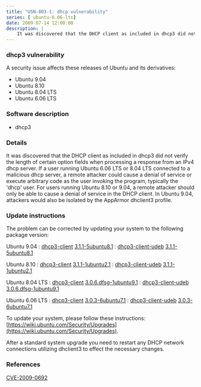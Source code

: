 ```yaml
---
title: "USN-803-1: dhcp vulnerability"
series: [ ubuntu-6.06-lts]
date: 2009-07-14 12:00:00
description: |
    It was discovered that the DHCP client as included in dhcp3 did not verify the length of certain option fields when processing a response from an IPv4 dhcp server. If a user running Ubuntu 6.06 LTS or 8.04 LTS connected to a malicious dhcp server, a remote attacker could cause a denial of service or execute arbitrary code as the user invoking the program, typically the &#39;dhcp&#39; user. For users running Ubuntu 8.10 or 9.04, a remote attacker should only be able to cause a denial of service in the DHCP client. In Ubuntu 9.04, attackers would also be isolated by the AppArmor dhclient3 profile. 
--- 
```

 
### dhcp3 vulnerability

A security issue affects these releases of Ubuntu and its derivatives:

* Ubuntu 9.04
* Ubuntu 8.10
* Ubuntu 8.04 LTS
* Ubuntu 6.06 LTS

### Software description

* dhcp3 

### Details

It was discovered that the DHCP client as included in dhcp3 did not verify the length of certain option fields when processing a response from an IPv4 dhcp server. If a user running Ubuntu 6.06 LTS or 8.04 LTS connected to a malicious dhcp server, a remote attacker could cause a denial of service or execute arbitrary code as the user invoking the program, typically the &#39;dhcp&#39; user. For users running Ubuntu 8.10 or 9.04, a remote attacker should only be able to cause a denial of service in the DHCP client. In Ubuntu 9.04, attackers would also be isolated by the AppArmor dhclient3 profile. 

### Update instructions

The problem can be corrected by updating your system to the following package version:

Ubuntu 9.04
 : [dhcp3-client](https://launchpad.net/ubuntu/+source/dhcp3) <span> [3.1.1-5ubuntu8.1](https://launchpad.net/ubuntu/+source/dhcp3/3.1.1-5ubuntu8.1) </span> 
 : [dhcp3-client-udeb](https://launchpad.net/ubuntu/+source/dhcp3) <span> [3.1.1-5ubuntu8.1](https://launchpad.net/ubuntu/+source/dhcp3/3.1.1-5ubuntu8.1) </span> 

Ubuntu 8.10
 : [dhcp3-client](https://launchpad.net/ubuntu/+source/dhcp3) <span> [3.1.1-1ubuntu2.1](https://launchpad.net/ubuntu/+source/dhcp3/3.1.1-1ubuntu2.1) </span> 
 : [dhcp3-client-udeb](https://launchpad.net/ubuntu/+source/dhcp3) <span> [3.1.1-1ubuntu2.1](https://launchpad.net/ubuntu/+source/dhcp3/3.1.1-1ubuntu2.1) </span> 

Ubuntu 8.04 LTS
 : [dhcp3-client](https://launchpad.net/ubuntu/+source/dhcp3) <span> [3.0.6.dfsg-1ubuntu9.1](https://launchpad.net/ubuntu/+source/dhcp3/3.0.6.dfsg-1ubuntu9.1) </span> 
 : [dhcp3-client-udeb](https://launchpad.net/ubuntu/+source/dhcp3) <span> [3.0.6.dfsg-1ubuntu9.1](https://launchpad.net/ubuntu/+source/dhcp3/3.0.6.dfsg-1ubuntu9.1) </span> 

Ubuntu 6.06 LTS
 : [dhcp3-client](https://launchpad.net/ubuntu/+source/dhcp3) <span> [3.0.3-6ubuntu7.1](https://launchpad.net/ubuntu/+source/dhcp3/3.0.3-6ubuntu7.1) </span> 
 : [dhcp3-client-udeb](https://launchpad.net/ubuntu/+source/dhcp3) <span> [3.0.3-6ubuntu7.1](https://launchpad.net/ubuntu/+source/dhcp3/3.0.3-6ubuntu7.1) </span> 

To update your system, please follow these instructions: [https://wiki.ubuntu.com/Security/Upgrades](https://wiki.ubuntu.com/Security/Upgrades).

After a standard system upgrade you need to restart any DHCP network connections utilizing dhclient3 to effect the necessary changes. 

### References

 [CVE-2009-0692](http://people.ubuntu.com/~ubuntu-security/cve/CVE-2009-0692)
 
